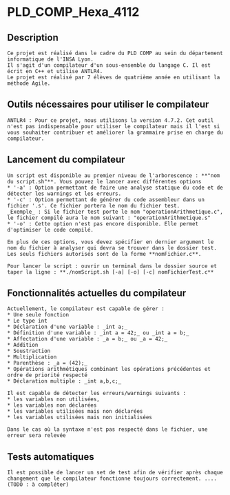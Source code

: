 # PLD_COMP_Hexa_4112

## Description

    Ce projet est réalisé dans le cadre du PLD COMP au sein du département informatique de l'INSA Lyon. 
    Il s'agit d'un compilateur d'un sous-ensemble du langage C. Il est écrit en C++ et utilise ANTLR4.
    Le projet est réalisé par 7 élèves de quatrième année en utilisant la méthode Agile.

## Outils nécessaires pour utiliser le compilateur

    ANTLR4 : Pour ce projet, nous utilisons la version 4.7.2. Cet outil n'est pas indispensable pour utiliser le compilateur mais il l'est si vous souhaiter contribuer et améliorer la grammaire prise en charge du compilateur.

## Lancement du compilateur

    Un script est disponible au premier niveau de l'arborescence : **"nom du script.sh"**. Vous pouvez le lancer avec différentes options
    * '-a' : Option permettant de faire une analyse statique du code et de détecter les warnings et les erreurs.
    * '-c' : Option permettant de générer du code assembleur dans un fichier '.s'. Ce fichier portera le nom du fichier test. 
    _Exemple_ : Si le fichier test porte le nom "operationArithmetique.c", le fichier compilé aura le nom suivant : "operationArithmetique.s"
    * '-o' : Cette option n'est pas encore disponible. Elle permet d'optimiser le code compilé.
    
    En plus de ces options, vous devez spécifier en dernier argument le nom du fichier à analyser qui devra se trouver dans le dossier test. Les seuls fichiers autorisés sont de la forme **nomFichier.c**. 
    
    Pour lancer le script : ouvrir un terminal dans le dossier source et taper la ligne : **./nomScript.sh [-a] [-o] [-c] nomFichierTest.c**
    
## Fonctionnalités actuelles du compilateur

    Actuellement, le compilateur est capable de gérer :
    * Une seule fonction
    * Le type int
    * Déclaration d'une variable : _int a;_
    * Définition d'une variable : _int a = 42;_ ou _int a = b;_
    * Affectation d'une variable : _a = b;_ ou _a = 42;_
    * Addition
    * Soustraction
    * Multiplication
    * Parenthèse : _a = (42);_
    * Opérations arithmétiques combinant les opérations précédentes et ordre de priorité respecté
    * Déclaration multiple : _int a,b,c;_
    
    Il est capable de détecter les erreurs/warnings suivants :
    * les variables non utilisées, 
    * les variables non déclarées
    * les variables utilisées mais non déclarées 
    * les variables utilisées mais non initialisées
    
    Dans le cas où la syntaxe n'est pas respecté dans le fichier, une erreur sera relevée
    
## Tests automatiques

    Il est possible de lancer un set de test afin de vérifier après chaque changement que le compilateur fonctionne toujours correctement. .... (TODO : à compléter)
